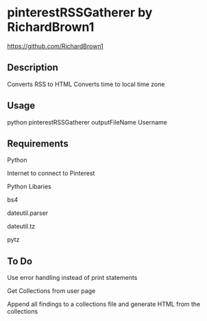 # pinterestRSSGatherer by RichardBrown1
https://github.com/RichardBrown1

## Description
Converts RSS to HTML
Converts time to local time zone

## Usage
python pinterestRSSGatherer outputFileName Username

## Requirements 
Python

Internet to connect to Pinterest

Python Libaries

bs4

dateutil.parser

dateutil.tz 

pytz

## To Do
Use error handling instead of print statements

Get Collections from user page 

Append all findings to a collections file and generate HTML from the collections



